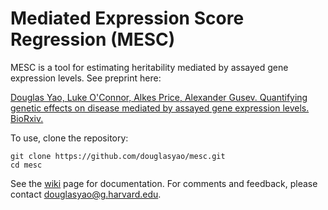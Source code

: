 # Mediated Expression Score Regression (MESC)

MESC is a tool for estimating heritability mediated by assayed gene expression levels. See preprint here: 

[Douglas Yao, Luke O'Connor, Alkes Price, Alexander Gusev. Quantifying genetic effects on disease mediated by assayed gene expression levels. BioRxiv.](https://www.biorxiv.org/content/10.1101/730549v1)

To use, clone the repository: 
```
git clone https://github.com/douglasyao/mesc.git
cd mesc
```

See the [wiki](https://github.com/douglasyao/mesc/wiki) page for documentation. For comments and feedback, please contact douglasyao@g.harvard.edu.
